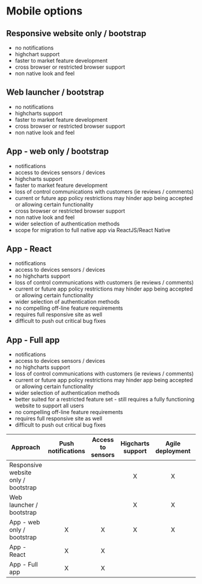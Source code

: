 

# Mobile options


## Responsive website only / bootstrap
- no notifications
- highchart support
- faster to market feature development
- cross browser or restricted browser support
- non native look and feel


## Web launcher / bootstrap
- no notifications
- highcharts support
- faster to market feature development
- cross browser or restricted browser support
- non native look and feel


## App - web only / bootstrap
- notifications
- access to devices sensors / devices
- highcharts support
- faster to market feature development
- loss of control communications with customers (ie reviews / comments)
- current or future app policy restrictions may hinder app being accepted or allowing certain functionality
- cross browser or restricted browser support
- non native look and feel
- wider selection of authentication methods
- scope for migration to full native app via ReactJS/React Native

## App - React
- notifications
- access to devices sensors / devices
- no highcharts support
- loss of control communications with customers (ie reviews / comments)
- current or future app policy restrictions may hinder app being accepted or allowing certain functionality
- wider selection of authentication methods
- no compelling off-line feature requirements
- requires full responsive site as well
- difficult to push out critical bug fixes


## App - Full app
- notifications
- access to devices sensors / devices
- no highcharts support
- loss of control communications with customers (ie reviews / comments)
- current or future app policy restrictions may hinder app being accepted or allowing certain functionality
- wider selection of authentication methods
- better suited for a restricted feature set - still requires a fully functioning website to support all users
- no compelling off-line feature requirements
- requires full responsive site as well
- difficult to push out critical bug fixes

| Approach      | Push notifications           | Access to sensors  | Higcharts support | Agile deployment | Native L&F | Code reuse | More auth options | Central user mgmt | Launch icon support |
| ------------- |:-------------:| :-----:|:-----:|:-----:|:-----:|:-----:|:-----:|:-----:|:-----:|
| Responsive website only / bootstrap     |||X|X||X||X|X|
|  Web launcher / bootstrap               |||X|X||X||X|X|
| App - web only / bootstrap              |X|X|X|X||X|X|X|X|
|  App - React       |X|X|||X|X|X||X|
|  App - Full app|X|X|||X||X||X|
